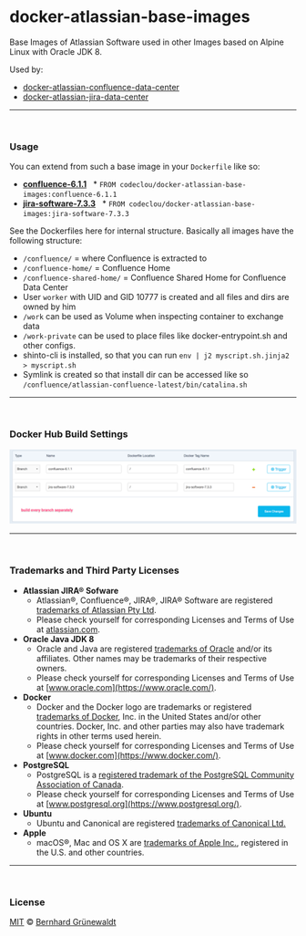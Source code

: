 # docker-atlassian-base-images

Base Images of Atlassian Software used in other Images based on Alpine Linux with Oracle JDK 8.

Used by:

 * [docker-atlassian-confluence-data-center](https://github.com/codeclou/docker-atlassian-confluence-data-center)
 * [docker-atlassian-jira-data-center](https://github.com/codeclou/docker-atlassian-jira-data-center)

-----

&nbsp;

### Usage

You can extend from such a base image in your `Dockerfile` like so:

 * **[confluence-6.1.1](https://github.com/codeclou/docker-atlassian-base-images/blob/confluence-6.1.1/Dockerfile)**
   * `FROM codeclou/docker-atlassian-base-images:confluence-6.1.1`
 * **[jira-software-7.3.3](https://github.com/codeclou/docker-atlassian-base-images/blob/jira-software-7.3.3/Dockerfile)**
   * `FROM codeclou/docker-atlassian-base-images:jira-software-7.3.3`


See the Dockerfiles here for internal structure. Basically all images have the following structure:

 * `/confluence/` = where Confluence is extracted to
 * `/confluence-home/` = Confluence Home
 * `/confluence-shared-home/` = Confluence Shared Home for Confluence Data Center
 * User `worker` with UID and GID 10777 is created and all files and dirs are owned by him
 * `/work` can be used as Volume when inspecting container to exchange data
 * `/work-private` can be used to place files like docker-entrypoint.sh and other configs.
 * shinto-cli is installed, so that you can run `env | j2 myscript.sh.jinja2 > myscript.sh`
 * Symlink is created so that install dir can be accessed like so `/confluence/atlassian-confluence-latest/bin/catalina.sh`

-----

&nbsp;

### Docker Hub Build Settings

![](./doc/dockerhub-build-settings.png)


-----

&nbsp;

### Trademarks and Third Party Licenses

 * **Atlassian JIRA® Sofware**
   * Atlassian®, Confluence®, JIRA®, JIRA® Software are registered [trademarks of Atlassian Pty Ltd](https://de.atlassian.com/legal/trademark).
   * Please check yourself for corresponding Licenses and Terms of Use at [atlassian.com](https://atlassian.com).
 * **Oracle Java JDK 8**
   * Oracle and Java are registered [trademarks of Oracle](https://www.oracle.com/legal/trademarks.html) and/or its affiliates. Other names may be trademarks of their respective owners.
   * Please check yourself for corresponding Licenses and Terms of Use at [www.oracle.com](https://www.oracle.com/).
 * **Docker**
   * Docker and the Docker logo are trademarks or registered [trademarks of Docker](https://www.docker.com/trademark-guidelines), Inc. in the United States and/or other countries. Docker, Inc. and other parties may also have trademark rights in other terms used herein.
   * Please check yourself for corresponding Licenses and Terms of Use at [www.docker.com](https://www.docker.com/).
 * **PostgreSQL**
   * PostgreSQL is a [registered trademark of the PostgreSQL Community Association of Canada](https://wiki.postgresql.org/wiki/Trademark_Policy).
   * Please check yourself for corresponding Licenses and Terms of Use at [www.postgresql.org](https://www.postgresql.org/).
 * **Ubuntu**
   * Ubuntu and Canonical are registered [trademarks of Canonical Ltd.](https://www.ubuntu.com/legal/short-terms)
 * **Apple**
   * macOS®, Mac and OS X are [trademarks of Apple Inc.](http://www.apple.com/legal/intellectual-property/trademark/appletmlist.html), registered in the U.S. and other countries.

-----

&nbsp;

### License

[MIT](./LICENSE) © [Bernhard Grünewaldt](https://github.com/clouless)
